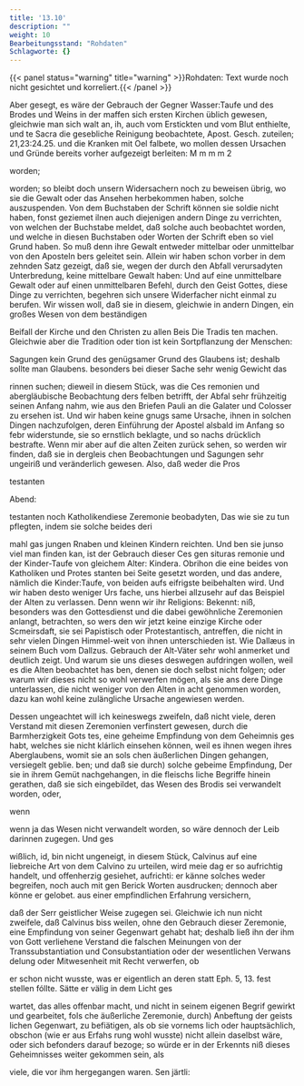 ```yaml
---
title: '13.10'
description: ""
weight: 10
Bearbeitungsstand: "Rohdaten"
Schlagworte: {}
---
```


{{< panel status="warning" title="warning" >}}Rohdaten: Text wurde noch nicht gesichtet und korreliert.{{< /panel >}}
<!-- Seite 667 -->


Aber gesegt, es wäre der Gebrauch der Gegner Wasser:Taufe und des Brodes und Weins in der maffen sich ersten Kirchen üblich gewesen, gleichwie man sich walt an, ih, auch vom Erstickten und vom Blut enthielte, und te Sacra die gesebliche Reinigung beobachtete, Apost. Gesch. zuteilen; 21,23:24.25. und die Kranken mit Oel falbete, wo mollen dessen Ursachen und Gründe bereits vorher aufgezeigt berleiten: M m m m 2

worden;
<!-- Seite 668 -->
worden; so bleibt doch unsern Widersachern noch zu beweisen übrig, wo sie die Gewalt oder das Ansehen herbekommen haben, solche auszuspenden. Von dem Buchstaben der Schrift können sie soldie nicht haben, fonst geziemet ilnen auch diejenigen andern Dinge zu verrichten, von welchen der Buchstabe meldet, daß solche auch beobachtet worden, und welche in diesen Buchstaben oder Worten der Schrift eben so viel Grund haben. So muß denn ihre Gewalt entweder mittelbar oder unmittelbar von den Aposteln bers geleitet sein. Allein wir haben schon vorber in dem zehnden Satz gezeigt, daß sie, wegen der durch den Abfall verursadyten Unterbredung, keine mittelbare Gewalt haben: Und auf eine unmittelbare Gewalt oder auf einen unmittelbaren Befehl, durch den Geist Gottes, diese Dinge zu verrichten, begehren sich unsere Widerfacher nicht einmal zu berufen. Wir wissen woll, daß sie in diesem, gleichwie in andern Dingen, ein großes Wesen von dem beständigen

Beifall der Kirche und den Christen zu allen Beis Die Tradis ten machen. Gleichwie aber die Tradition oder tion ist kein Sortpflanzung der Menschen:

Sagungen kein Grund des genügsamer Grund des Glaubens ist; deshalb sollte man Glaubens. besonders bei dieser Sache sehr wenig Gewicht das

rinnen suchen; dieweil in diesem Stück, was die Ces remonien und abergläubische Beobachtung ders felben betrifft, der Abfal sehr frühzeitig seinen Anfang nahm, wie aus den Briefen Pauli an die Galater und Colosser zu ersehen ist. Und wir haben keine gnugs same Ursache, ihnen in solchen Dingen nachzufolgen, deren Einführung der Apostel alsbald im Anfang so febr widerstunde, sie so ernstlich beklagte, und so nachs drücklich bestrafte. Wenn mir aber auf die alten Zeiten zurück sehen, so werden wir finden, daß sie in dergleis chen Beobachtungen und Sagungen sehr ungeiriß und veränderlich gewesen. Also, daß weder die Pros

testanten

Abend:
<!-- Seite 669 -->

testanten noch Katholikendiese Zeremonie beobadyten, Das wie sie zu tun pflegten, indem sie solche beides deri

mahl gas jungen Rnaben und kleinen Kindern reichten. Und ben sie junso viel man finden kan, ist der Gebrauch dieser Ces gen situras remonie und der Kinder-Taufe von gleichem Alter: Kindera. Obrihon die eine beides von Katholiken und Protes stanten bei Seite gesetzt worden, und das andere, nämlich die Kinder:Taufe, von beiden aufs eifrigste beibehalten wird. Und wir haben desto weniger Urs fache, uns hierbei allzusehr auf das Beispiel der Alten zu verlassen. Denn wenn wir ihr Religions: Bekennt: niß, besonders was den Gottesdienst und die dabei gewöhnliche Zeremonien anlangt, betrachten, so wers den wir jetzt keine einzige Kirche oder Scmeirsdaft, sie sei Papistisch oder Protestantisch, antreffen, die nicht in sehr vielen Dingen Himmel-weit von ihnen unterschieden ist. Wie Dallæus in seinem Buch vom Dallzus. Gebrauch der Alt-Väter sehr wohl anmerket und deutlich zeigt. Und warum sie uns dieses deswegen aufdringen wollen, weil es die Alten beobachtet has ben, denen sie doch selbst nicht folgen; oder warum wir dieses nicht so wohl verwerfen mögen, als sie ans dere Dinge unterlassen, die nicht weniger von den Alten in acht genommen worden, dazu kan wohl keine zulängliche Ursache angewiesen werden.

Dessen ungeachtet will ich keineswegs zweifeln, daß nicht viele, deren Verstand mit diesen Zeremonien verfinstert gewesen, durch die Barmherzigkeit Gots tes, eine geheime Empfindung von dem Geheimnis ges habt, welches sie nicht klárlich einsehen können, weil es ihnen wegen ihres Aberglaubens, womit sie an sols chen äußerlichen Dingen gehangen, versiegelt geblie. ben; und daß sie durch) solche gebeime Empfindung, Der sie in ihrem Gemüt nachgehangen, in die fleischs liche Begriffe hinein gerathen, daß sie sich eingebildet, das Wesen des Brodis sei verwandelt worden, oder,

wenn
<!-- Seite 670 -->
 wenn ja das Wesen nicht verwandelt worden, so
wäre dennoch der Leib darinnen zugegen. Und ges

wißlich, id, bin nicht ungeneigt, in diesem Stück, Calvinus auf eine liebreiche Art von dem Calvino zu urteilen, wird meie dag er so aufrichtig handelt, und offenherzig gesiehet, aufrichti: er känne solches weder begreifen, noch auch mit gen Berick Worten ausdrucken; dennoch aber könne er gelobet. aus einer empfindlichen Erfahrung versichern,

daß der Serr geistlicher Weise zugegen sei.
Gleichwie ich nun nicht zweifele, daß Calvinus biss
weilen, ohne den Gebrauch dieser Zeremonie, eine
Empfindung von seiner Gegenwart gehabt hat; deshalb
ließ ihn der ihm von Gott verliehene Verstand die
falschen Meinungen von der Transsubstantiation und
Consubstantiation oder der wesentlichen Verwans
delung oder Mitwesenheit mit Recht verwerfen, ob

er schon nicht wusste, was er eigentlich an deren statt Eph. 5, 13. fest stellen fóllte. Sätte er välig in dem Licht ges

wartet, das alles offenbar macht, und nicht in
seinem eigenen Begrif gewirkt und gearbeitet, fols
che äußerliche Zeremonie, durch) Anbeftung der geists
lichen Gegenwart, zu befiätigen, als ob sie vornems
lich oder hauptsächlich, obschon (wie er aus Erfahs
rung wohl wusste) nicht allein daselbst wäre, oder sich
befonders darauf bezoge; so würde er in der Erkennts
niß dieses Geheimnisses weiter gekommen sein, als

viele, die vor ihm hergegangen waren. Sen järtli:
